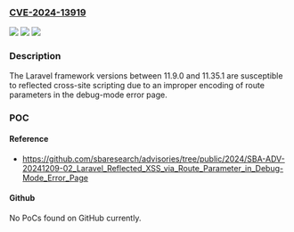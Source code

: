 ### [CVE-2024-13919](https://cve.mitre.org/cgi-bin/cvename.cgi?name=CVE-2024-13919)
![](https://img.shields.io/static/v1?label=Product&message=Laravel%20Framework&color=blue)
![](https://img.shields.io/static/v1?label=Version&message=11.9.0%20&color=brightgreen)
![](https://img.shields.io/static/v1?label=Vulnerability&message=CWE-79%20Improper%20Neutralization%20of%20Input%20During%20Web%20Page%20Generation%20(XSS%20or%20'Cross-site%20Scripting')&color=brightgreen)

### Description

The Laravel framework versions between 11.9.0 and 11.35.1 are susceptible to reflected cross-site scripting due to an improper encoding of route parameters in the debug-mode error page.

### POC

#### Reference
- https://github.com/sbaresearch/advisories/tree/public/2024/SBA-ADV-20241209-02_Laravel_Reflected_XSS_via_Route_Parameter_in_Debug-Mode_Error_Page

#### Github
No PoCs found on GitHub currently.

